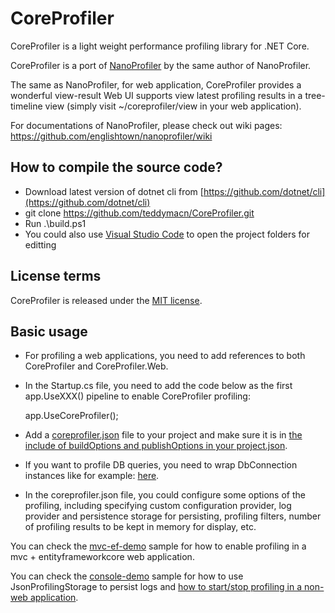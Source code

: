 CoreProfiler
============

CoreProfiler is a light weight performance profiling library for .NET Core.

CoreProfiler is a port of [NanoProfiler](https://github.com/englishtown/nanoprofiler) by the same author of NanoProfiler.

The same as NanoProfiler, for web application, CoreProfiler provides a wonderful view-result Web UI supports view latest profiling results in a tree-timeline view (simply visit ~/coreprofiler/view in your web application). 

For documentations of NanoProfiler, please check out wiki pages: https://github.com/englishtown/nanoprofiler/wiki

How to compile the source code?
-------------------------------

- Download latest version of dotnet cli from [https://github.com/dotnet/cli](https://github.com/dotnet/cli)
- git clone https://github.com/teddymacn/CoreProfiler.git
- Run .\build.ps1
- You could also use [Visual Studio Code](https://code.visualstudio.com/) to open the project folders for editting

License terms
-------------
CoreProfiler is released under the [MIT license](https://mit-license.org/).

Basic usage
-----------

- For profiling a web applications, you need to add references to both CoreProfiler and CoreProfiler.Web.

- In the Startup.cs file, you need to add the code below as the first app.UseXXX() pipeline to enable CoreProfiler profiling:

	app.UseCoreProfiler();

- Add a [coreprofiler.json](https://github.com/teddymacn/CoreProfiler/blob/master/mvc-ef-demo/coreprofiler.json) file to your project and make sure it is in [the include of buildOptions and publishOptions in your project.json](https://github.com/teddymacn/CoreProfiler/blob/master/mvc-ef-demo/project.json#L23).

- If you want to profile DB queries, you need to wrap DbConnection instances like for example: [here](https://github.com/teddymacn/CoreProfiler/blob/master/mvc-ef-demo/Startup.cs#L24).

- In the coreprofiler.json file, you could configure some options of the profiling, including specifying custom configuration provider, log provider and persistence storage for persisting, profiling filters, number of profiling results to be kept in memory for display, etc.

You can check the [mvc-ef-demo](https://github.com/teddymacn/CoreProfiler/tree/master/mvc-ef-demo) sample for how to enable profiling in a mvc + entityframeworkcore web application.

You can check the [console-demo](https://github.com/teddymacn/CoreProfiler/blob/master/console-demo) sample for how to use JsonProfilingStorage to persist logs and [how to start/stop profiling in a non-web application](https://github.com/teddymacn/CoreProfiler/blob/master/console-demo/Program.cs).
